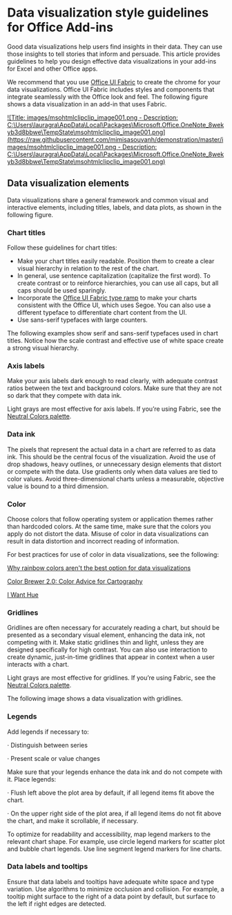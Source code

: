 
# Data visualization style guidelines for Office Add-ins

Good data visualizations help users find insights in their data. They can use those insights to tell stories that inform and persuade. This article provides guidelines to help you design effective data visualizations in your add-ins for Excel and other Office apps.

We recommend that you use [Office UI Fabric](http://odux/fabric/?page=overview) to create the chrome for your data visualizations. Office UI Fabric includes styles and components that integrate seamlessly with the Office look and feel. The following figure shows a data visualization in an add-in that uses Fabric.

[![Title: images/msohtmlclipclip_image001.png - Description: C:\Users\lauragra\AppData\Local\Packages\Microsoft.Office.OneNote_8wekyb3d8bbwe\TempState\msohtmlclipclip_image001.png](https://raw.githubusercontent.com/mimisasouvanh/demonstration/master/images/msohtmlclipclip_image001.png - Description: C:\Users\lauragra\AppData\Local\Packages\Microsoft.Office.OneNote_8wekyb3d8bbwe\TempState\msohtmlclipclip_image001.png)](https://raw.githubusercontent.com/mimisasouvanh/demonstration/master/images/msohtmlclipclip_image001.png)

## Data visualization elements

Data visualizations share a general framework and common visual and interactive elements, including titles, labels, and data plots, as shown in the following figure.

### Chart titles

Follow these guidelines for chart titles:

*   Make your chart titles easily readable. Position them to create a clear visual hierarchy in relation to the rest of the chart.
*   In general, use sentence capitalization (capitalize the first word). To create contrast or to reinforce hierarchies, you can use all caps, but all caps should be used sparingly.
*   Incorporate the [Office UI Fabric type ramp](http://odux/fabric/?page=features) to make your charts consistent with the Office UI, which uses Segoe. You can also use a different typeface to differentiate chart content from the UI.
*   Use sans-serif typefaces with large counters.

The following examples show serif and sans-serif typefaces used in chart titles. Notice how the scale contrast and effective use of white space create a strong visual hierarchy.

### Axis labels

Make your axis labels dark enough to read clearly, with adequate contrast ratios between the text and background colors. Make sure that they are not so dark that they compete with data ink.

Light grays are most effective for axis labels. If you’re using Fabric, see the [Neutral Colors palette](http://odux/fabric/?page=features).

### Data ink

The pixels that represent the actual data in a chart are referred to as data ink. This should be the central focus of the visualization. Avoid the use of drop shadows, heavy outlines, or unnecessary design elements that distort or compete with the data. Use gradients only when data values are tied to color values. Avoid three-dimensional charts unless a measurable, objective value is bound to a third dimension.

### Color

Choose colors that follow operating system or application themes rather than hardcoded colors. At the same time, make sure that the colors you apply do not distort the data. Misuse of color in data visualizations can result in data distortion and incorrect reading of information.

For best practices for use of color in data visualizations, see the following:

[Why rainbow colors aren't the best option for data visualizations](http://www.poynter.org/2013/why-rainbow-colors-arent-always-the-best-options-for-data-visualizations/224413/)

[Color Brewer 2.0: Color Advice for Cartography](http://colorbrewer2.org/)

[I Want Hue](http://tools.medialab.sciences-po.fr/iwanthue/)

### Gridlines

Gridlines are often necessary for accurately reading a chart, but should be presented as a secondary visual element, enhancing the data ink, not competing with it. Make static gridlines thin and light, unless they are designed specifically for high contrast. You can also use interaction to create dynamic, just-in-time gridlines that appear in context when a user interacts with a chart.

Light grays are most effective for gridlines. If you’re using Fabric, see the [Neutral Colors palette](http://odux/fabric/?page=features).

The following image shows a data visualization with gridlines.

### Legends

Add legends if necessary to:

·<span></span> Distinguish between series

·<span></span> Present scale or value changes

Make sure that your legends enhance the data ink and do not compete with it. Place legends:

·<span></span> Flush left above the plot area by default, if all legend items fit above the chart.

·<span></span> On the upper right side of the plot area, if all legend items do not fit above the chart, and make it scrollable, if necessary.

To optimize for readability and accessibility, map legend markers to the relevant chart shape. For example, use circle legend markers for scatter plot and bubble chart legends. Use line segment legend markers for line charts.

### Data labels and tooltips

Ensure that data labels and tooltips have adequate white space and type variation. Use algorithms to minimize occlusion and collision. For example, a tooltip might surface to the right of a data point by default, but surface to the left if right edges are detected.
